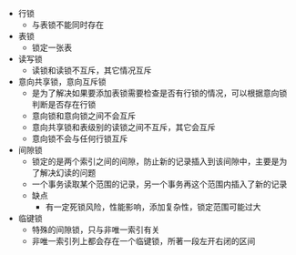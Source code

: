 - 行锁
	- 与表锁不能同时存在
- 表锁
	- 锁定一张表
- 读写锁
	- 读锁和读锁不互斥，其它情况互斥
- 意向共享锁，意向互斥锁
	- 是为了解决如果要添加表锁需要检查是否有行锁的情况，可以根据意向锁判断是否存在行锁
	- 意向锁和意向锁之间不会互斥
	- 意向共享锁和表级别的读锁之间不互斥，其它会互斥
	- 意向锁不会与任何行锁互斥
- 间隙锁
	- 锁定的是两个索引之间的间隙，防止新的记录插入到该间隙中，主要是为了解决幻读的问题
	- 一个事务读取某个范围的记录，另一个事务再这个范围内插入了新的记录
	- 缺点
		- 有一定死锁风险，性能影响，添加复杂性，锁定范围可能过大
- 临键锁
	- 特殊的间隙锁，只与非唯一索引有关
	- 非唯一索引列上都会存在一个临键锁，所著一段左开右闭的区间